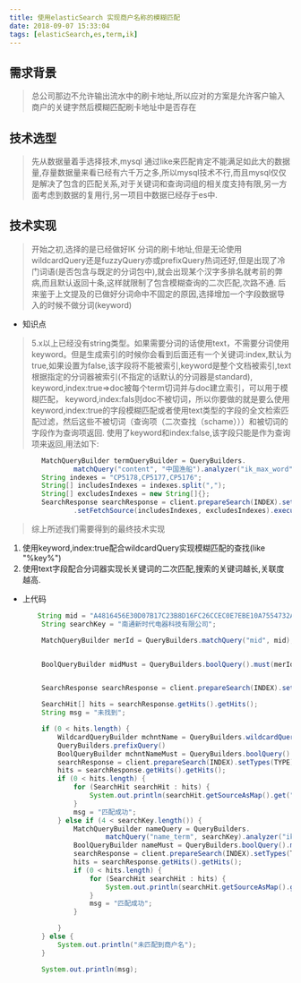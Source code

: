 ```yaml
---
title: 使用elasticSearch 实现商户名称的模糊匹配
date: 2018-09-07 15:33:04
tags: [elasticSearch,es,term,ik]
---
```


## 需求背景
> 总公司那边不允许输出流水中的刷卡地址,所以应对的方案是允许客户输入商户的关键字然后模糊匹配刷卡地址中是否存在

<!--more-->


## 技术选型

> 先从数据量着手选择技术,mysql 通过like来匹配肯定不能满足如此大的数据量,存量数据量来看已经有六千万之多,所以mysql技术不行,而且mysql仅仅是解决了包含的匹配关系,对于关键词和查询词组的相关度支持有限,另一方面考虑到数据的复用行,另一项目中数据已经存于es中.

## 技术实现

>开始之初,选择的是已经做好IK 分词的刷卡地址,但是无论使用wildcardQuery还是fuzzyQuery亦或prefixQuery热词还好,但是出现了冷门词语(是否包含与既定的分词包中),就会出现某个汉字多排名就考前的弊病,而且默认返回十条,这样就限制了包含模糊查询的二次匹配,次路不通.
>后来鉴于上文提及的已做好分词命中不固定的原因,选择增加一个字段数据导入的时候不做分词(keyword)

+ 知识点
>5.x以上已经没有string类型。如果需要分词的话使用text，不需要分词使用keyword。但是生成索引的时候你会看到后面还有一个关键词:index,默认为true,如果设置为false,该字段将不能被索引,keyword是整个文档被索引,text根据指定的分词器被索引(不指定的话默认的分词器是standard),
>keyword,index:true=>doc被每个term切词并与doc建立索引，可以用于模糊匹配， keyword,index:fals则doc不被切词，所以你要做的就是要么使用keyword,index:true的字段模糊匹配或者使用text类型的字段的全文检索匹配过滤，然后这些不被切词（查询项（二次查找（schame）））和被切词的字段作为查询项返回.
>使用了keyword和index:false,该字段只能是作为查询项来返回,用法如下:

``` java
		MatchQueryBuilder termQueryBuilder = QueryBuilders.
				matchQuery("content", "中国渔船").analyzer("ik_max_word");
		String indexes = "CP5178,CP5177,CP5176";
		String[] includesIndexes = indexes.split(",");
		String[] excludesIndexes = new String[]{};
		SearchResponse searchResponse = client.prepareSearch(INDEX).setTypes(TYPE).setQuery(termQueryBuilder)
				.setFetchSource(includesIndexes, excludesIndexes).execute().actionGet();
```
>综上所述我们需要得到的最终技术实现

 1. 使用keyword,index:true配合wildcardQuery实现模糊匹配的查找(like "%key%")
 2. 使用text字段配合分词器实现长关键词的二次匹配,搜索的关键词越长,关联度越高.
 
 
+ 上代码

``` java
       String mid = "A4816456E30D07B17C23B8D16FC26CCEC0E7EBE10A7554732A25753EBE533569";
        String searchKey = "南通新时代电器科技有限公司";

        MatchQueryBuilder merId = QueryBuilders.matchQuery("mid", mid);


        BoolQueryBuilder midMust = QueryBuilders.boolQuery().must(merId);


        SearchResponse searchResponse = client.prepareSearch(INDEX).setTypes(TYPE).setQuery(midMust).execute().actionGet();

        SearchHit[] hits = searchResponse.getHits().getHits();
        String msg = "未找到";

        if (0 < hits.length) {
            WildcardQueryBuilder mchntName = QueryBuilders.wildcardQuery("name", "*" + searchKey + "*");
            QueryBuilders.prefixQuery()
            BoolQueryBuilder mchntNameMust = QueryBuilders.boolQuery().must(merId).must(mchntName);
            searchResponse = client.prepareSearch(INDEX).setTypes(TYPE).setQuery(mchntNameMust).execute().actionGet();
            hits = searchResponse.getHits().getHits();
            if (0 < hits.length) {
                for (SearchHit searchHit : hits) {
                    System.out.println(searchHit.getSourceAsMap().get("name"));
                }
                msg = "匹配成功";
            } else if (4 < searchKey.length()) {
                MatchQueryBuilder nameQuery = QueryBuilders.
                        matchQuery("name_term", searchKey).analyzer("ik_max_word");
                BoolQueryBuilder nameMust = QueryBuilders.boolQuery().must(merId).must(nameQuery);
                searchResponse = client.prepareSearch(INDEX).setTypes(TYPE).setQuery(nameMust).execute().actionGet();
                hits = searchResponse.getHits().getHits();
                if (0 < hits.length) {
                    for (SearchHit searchHit : hits) {
                        System.out.println(searchHit.getSourceAsMap().get("name_term"));
                    }
                    msg = "匹配成功";
                }

            }
        } else {
            System.out.println("未匹配到商户名");
        }

        System.out.println(msg);


```
